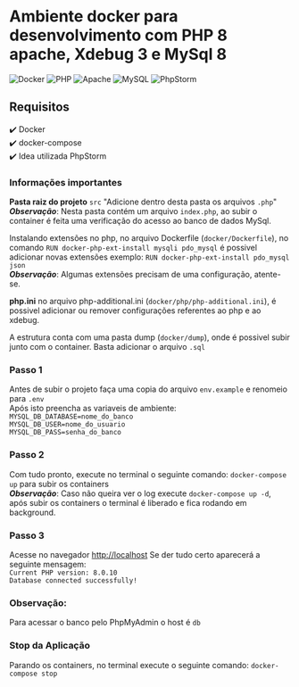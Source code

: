# Ambiente docker para desenvolvimento com PHP 8 apache, Xdebug 3 e MySql 8

![Docker](https://img.shields.io/badge/Docker-2CA5E0?style=for-the-badge&logo=docker&logoColor=white)
![PHP](https://img.shields.io/badge/php-%23777BB4.svg?style=for-the-badge&logo=php&logoColor=white)
![Apache](https://img.shields.io/badge/apache-%23D42029.svg?style=for-the-badge&logo=apache&logoColor=white)
![MySQL](https://img.shields.io/badge/MySQL-00000F?style=for-the-badge&logo=mysql&logoColor=white)
![PhpStorm](https://img.shields.io/badge/phpstorm-143?style=for-the-badge&logo=phpstorm&logoColor=black&color=black&labelColor=darkorchid)

## Requisitos
✔️ Docker  
✔️ docker-compose  
✔️ Idea utilizada PhpStorm  

### Informações importantes
**Pasta raiz do projeto** `src` "Adicione dentro desta pasta os arquivos `.php`"  
**_Observação_**: Nesta pasta contém um arquivo `index.php`, ao subir o container é feita uma verificação do acesso ao banco de dados MySql.  

Instalando extensões no php, no arquivo Dockerfile (`docker/Dockerfile`), no comando `RUN docker-php-ext-install mysqli pdo_mysql` é possivel adicionar novas extensões exemplo: `RUN docker-php-ext-install pdo_mysql json`  
**_Observação_**: Algumas extensões precisam de uma configuração, atente-se.

**php.ini** no arquivo php-additional.ini (`docker/php/php-additional.ini`), é possivel adicionar ou remover configurações referentes ao php e ao xdebug.

A estrutura conta com uma pasta dump (`docker/dump`), onde é possivel subir junto com o container. Basta adicionar o arquivo `.sql`

### Passo 1
Antes de subir o projeto faça uma copia do arquivo `env.example` e renomeio para `.env`  
Após isto preencha as variaveis de ambiente:  
`MYSQL_DB_DATABASE=nome_do_banco`  
`MYSQL_DB_USER=nome_do_usuario`  
`MYSQL_DB_PASS=senha_do_banco`

### Passo 2
Com tudo pronto, execute no terminal o seguinte comando: `docker-compose up` para subir os containers  
**_Observação_**: Caso não queira ver o log execute `docker-compose up -d`, após subir os containers o terminal é liberado e fica rodando em background.

### Passo 3
Acesse no navegador [http://localhost](http://localhost)
Se der tudo certo aparecerá a seguinte mensagem:  
`Current PHP version: 8.0.10`  
`Database connected successfully!`

### Observação:
Para acessar o banco pelo PhpMyAdmin o host é `db`

### Stop da Aplicação
Parando os containers, no terminal execute o seguinte comando: `docker-compose stop`
